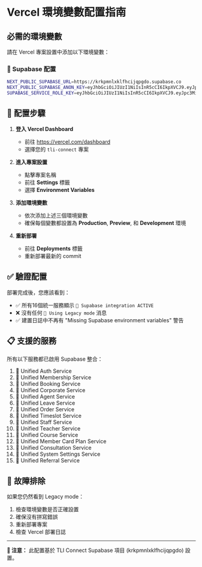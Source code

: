 # Vercel 環境變數配置指南

## 必需的環境變數

請在 Vercel 專案設置中添加以下環境變數：

### 🔑 Supabase 配置

```bash
NEXT_PUBLIC_SUPABASE_URL=https://krkpmnlxklfhcijqpgdo.supabase.co
NEXT_PUBLIC_SUPABASE_ANON_KEY=eyJhbGciOiJIUzI1NiIsInR5cCI6IkpXVCJ9.eyJpc3MiOiJzdXBhYmFzZSIsInJlZiI6Imtya3Btbmx4a2xmaGNpanFwZ2RvIiwicm9sZSI6ImFub24iLCJpYXQiOjE3NTQ5NzY4MzEsImV4cCI6MjA3MDU1MjgzMX0.QphJeGfsE6MbYzsKppeuvdtjgVDVS6Wgsvl1Ed0258M
SUPABASE_SERVICE_ROLE_KEY=eyJhbGciOiJIUzI1NiIsInR5cCI6IkpXVCJ9.eyJpc3MiOiJzdXBhYmFzZSIsInJlZiI6Imtya3Btbmx4a2xmaGNpanFwZ2RvIiwicm9sZSI6InNlcnZpY2Vfcm9sZSIsImlhdCI6MTc1NDk3NjgzMSwiZXhwIjoyMDcwNTUyODMxfQ.S0B_7WaI7oMTOx6vfyNgNJOiYV_z7aMJCwNHtCBEi9M
```

## 🚀 配置步驟

1. **登入 Vercel Dashboard**
   - 前往 https://vercel.com/dashboard
   - 選擇您的 `tli-connect` 專案

2. **進入專案設置**
   - 點擊專案名稱
   - 前往 **Settings** 標籤
   - 選擇 **Environment Variables**

3. **添加環境變數**
   - 依次添加上述三個環境變數
   - 確保每個變數都設置為 **Production**, **Preview**, 和 **Development** 環境

4. **重新部署**
   - 前往 **Deployments** 標籤
   - 重新部署最新的 commit

## ✅ 驗證配置

部署完成後，您應該看到：

- ✅ 所有16個統一服務顯示 `🚀 Supabase integration ACTIVE`
- ❌ 沒有任何 `🔧 Using Legacy mode` 消息
- ✅ 建置日誌中不再有 "Missing Supabase environment variables" 警告

## 📋 支援的服務

所有以下服務都已啟用 Supabase 整合：

1. 🚀 Unified Auth Service
2. 🚀 Unified Membership Service  
3. 🚀 Unified Booking Service
4. 🚀 Unified Corporate Service
5. 🚀 Unified Agent Service
6. 🚀 Unified Leave Service
7. 🚀 Unified Order Service
8. 🚀 Unified Timeslot Service
9. 🚀 Unified Staff Service
10. 🚀 Unified Teacher Service
11. 🚀 Unified Course Service
12. 🚀 Unified Member Card Plan Service
13. 🚀 Unified Consultation Service
14. 🚀 Unified System Settings Service
15. 🚀 Unified Referral Service

## 🔧 故障排除

如果您仍然看到 Legacy mode：

1. 檢查環境變數是否正確設置
2. 確保沒有拼寫錯誤
3. 重新部署專案
4. 檢查 Vercel 部署日誌

---

**📝 注意：** 此配置基於 TLI Connect Supabase 項目 (krkpmnlxklfhcijqpgdo) 設置。